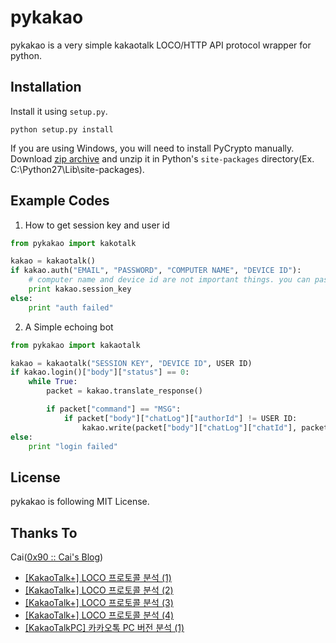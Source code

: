 pykakao
=======

pykakao is a very simple kakaotalk LOCO/HTTP API protocol wrapper for python.

Installation
------------
Install it using `setup.py`.

    python setup.py install

If you are using Windows, you will need to install PyCrypto manually. Download [zip archive](http://puu.sh/6bKnJ.zip) and unzip it in Python's `site-packages` directory(Ex. C:\Python27\Lib\site-packages).

Example Codes
-------------

1. How to get session key and user id

```python
from pykakao import kakotalk

kakao = kakaotalk()
if kakao.auth("EMAIL", "PASSWORD", "COMPUTER NAME", "DEVICE ID"):
	# computer name and device id are not important things. you can pass any string you want.
	print kakao.session_key
else:
	print "auth failed"
```

2. A Simple echoing bot

```python
from pykakao import kakaotalk

kakao = kakaotalk("SESSION KEY", "DEVICE ID", USER ID)
if kakao.login()["body"]["status"] == 0:
	while True:
		packet = kakao.translate_response()

		if packet["command"] == "MSG":
			if packet["body"]["chatLog"]["authorId"] != USER ID:
				kakao.write(packet["body"]["chatLog"]["chatId"], packet["body"]["chatLog"]["message"])
else:
	print "login failed"
```

License
-------

pykakao is following MIT License.

Thanks To
---------

Cai([0x90 :: Cai's Blog](http://www.bpak.org/blog/))
- [[KakaoTalk+] LOCO 프로토콜 분석 (1)](http://www.bpak.org/blog/2012/12/kakaotalk-loco-프로토콜-분석-1/)
- [[KakaoTalk+] LOCO 프로토콜 분석 (2)](http://www.bpak.org/blog/2012/12/kakaotalk-loco-프로토콜-분석-2/)
- [[KakaoTalk+] LOCO 프로토콜 분석 (3)](http://www.bpak.org/blog/2012/12/kakaotalk-loco-프로토콜-분석-3/)
- [[KakaoTalk+] LOCO 프로토콜 분석 (4)](http://www.bpak.org/blog/2012/12/kakaotalk-loco-프로토콜-분석-4/)
- [[KakaoTalkPC] 카카오톡 PC 버전 분석 (1)](https://www.bpak.org/blog/2013/08/kakaotalkpc-카카오톡-pc-버전-분석-1/)
